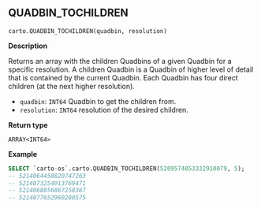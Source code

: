## QUADBIN_TOCHILDREN

```sql:signature
carto.QUADBIN_TOCHILDREN(quadbin, resolution)
```

**Description**

Returns an array with the children Quadbins of a given Quadbin for a specific resolution. A children Quadbin is a Quadbin of higher level of detail that is contained by the current Quadbin. Each Quadbin has four direct children (at the next higher resolution).

* `quadbin`: `INT64` Quadbin to get the children from.
* `resolution`: `INT64` resolution of the desired children.

**Return type**

`ARRAY<INT64>`

**Example**

```sql
SELECT `carto-os`.carto.QUADBIN_TOCHILDREN(5209574053332910079, 5);
-- 5214064458820747263
-- 5214073254913769471
-- 5214068856867258367
-- 5214077652960280575
```
